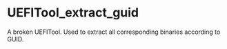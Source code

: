 # UEFITool_extract_guid
A broken UEFITool. Used to extract all corresponding binaries according to GUID.
